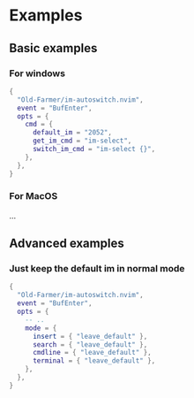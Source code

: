 # Examples

## Basic examples

### For windows

```lua
{
  "Old-Farmer/im-autoswitch.nvim",
  event = "BufEnter",
  opts = {
    cmd = {
      default_im = "2052",
      get_im_cmd = "im-select",
      switch_im_cmd = "im-select {}",
    },
  },
}
```

### For MacOS

...

## Advanced examples

### Just keep the default im in normal mode

```lua
{
  "Old-Farmer/im-autoswitch.nvim",
  event = "BufEnter",
  opts = {
    -- ..
    mode = {
      insert = { "leave_default" },
      search = { "leave_default" },
      cmdline = { "leave_default" },
      terminal = { "leave_default" },
    },
  },
}
```

